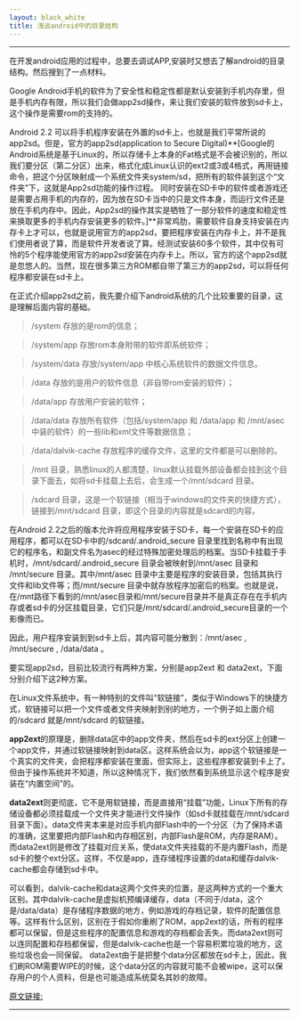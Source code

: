 ```yaml
---
layout: black_white
title: 浅谈android中的目录结构
---
```


***

在开发android应用的过程中，总要去调试APP,安装时又想去了解android的目录结构。然后搜到了一点材料。

Google Android手机的软件为了安全性和稳定性都是默认安装到手机内存里，但是手机内存有限，所以我们会做app2sd操作，来让我们安装的软件放到sd卡上，这个操作是需要rom的支持的。

Android 2.2 可以将手机程序安装在外置的sd卡上，也就是我们平常所说的app2sd。但是，官方的app2sd(application to Secure Digital)**[Google的Android系统是基于Linux的，所以存储卡上本身的Fat格式是不会被识别的，所以我们要分区（第二分区）出来，格式化成Linux认识的ext2或3或4格式，再用链接命令，把这个分区映射成一个系统文件夹system/sd，把所有的软件装到这个“文件夹”下，这就是App2sd功能的操作过程。   同时安装在SD卡中的软件或者游戏还是需要占用手机的内存的，因为放在SD卡当中的只是文件本身，而运行文件还是放在手机内存中。因此，App2sd的操作其实是牺牲了一部分软件的速度和稳定性来换取更多的手机内存安装更多的软件。]**非常鸡肋，需要软件自身支持安装在内存卡上才可以，也就是说用官方的app2sd，要把程序安装在内存卡上，并不是我们使用者说了算，而是软件开发者说了算。经测试安装60多个软件，其中仅有可怜的5个程序能使用官方的app2sd安装在内存卡上。所以，官方的这个app2sd就是忽悠人的。当然，现在很多第三方ROM都自带了第三方的app2sd，可以将任何程序都安装在sd卡上。

在正式介绍app2sd之前，我先要介绍下android系统的几个比较重要的目录，这是理解后面内容的基础。

>/system 存放的是rom的信息； 

>/system/app 存放rom本身附带的软件即系统软件； 

>/system/data 存放/system/app 中核心系统软件的数据文件信息。

>/data 存放的是用户的软件信息（非自带rom安装的软件）；

>/data/app 存放用户安装的软件；

>/data/data 存放所有软件（包括/system/app 和 /data/app 和 /mnt/asec中装的软件）的一些lib和xml文件等数据信息；

>/data/dalvik-cache 存放程序的缓存文件，这里的文件都是可以删除的。

>/mnt 目录，熟悉linux的人都清楚，linux默认挂载外部设备都会挂到这个目录下面去，如将sd卡挂载上去后，会生成一个/mnt/sdcard 目录。

>/sdcard 目录，这是一个软链接（相当于windows的文件夹的快捷方式），链接到/mnt/sdcard 目录，即这个目录的内容就是sdcard的内容。

在Android 2.2之后的版本允许将应用程序安装于SD卡，每一个安装在SD卡的应用程序，都可以在SD卡中的/sdcard/.android_secure 目录里找到名称中有出现它的程序名，和副文件名为asec的经过特殊加密处理后的档案。当SD卡挂载于手机时，/mnt/sdcard/.android_secure 目录会被映射到/mnt/asec 目录和 /mnt/secure 目录。其中/mnt/asec  目录中主要是程序的安装目录，包括其执行文件和lib文件等；而/mnt/secure 目录中就存放程序加密后的档案。也就是说，在/mnt路径下看到的/mnt/asec目录和/mnt/secure目录并不是真正存在在手机内存或者sd卡的分区挂载目录，它们只是/mnt/sdcard/.android_secure目录的一个影像而已。

因此，用户程序安装到到sd卡上后，其内容可能分散到：/mnt/asec , /mnt/secure , /data/data 。

要实现app2sd，目前比较流行有两种方案，分别是app2ext 和 data2ext，下面分别介绍下这2种方案。

在Linux文件系统中，有一种特别的文件叫“软链接”，类似于Windows下的快捷方式，软链接可以把一个文件或者文件夹映射到别的地方，一个例子如上面介绍的/sdcard 就是/mnt/sdcard 的软链接。

**app2ext**的原理是，删除data区中的app文件夹，然后在sd卡的ext分区上创建一个app文件，并通过软链接映射到data区。这样系统会以为，app这个软链接是一个真实的文件夹，会把程序都安装在里面，但实际上，这些程序都安装到卡上了。但由于操作系统并不知道，所以这种情况下，我们依然看到系统显示这个程序是安装在“内置空间”的。

**data2ext**则更彻底，它不是用软链接，而是直接用“挂载”功能，Linux下所有的存储设备都必须挂载成一个文件夹才能进行文件操作（如sd卡就挂载在/mnt/sdcard目录下面）。data文件夹本来是对应手机内部Flash中的一个分区（为了保持术语的准确，这里要把内部Flash和内存相区别，内部Flash是ROM，内存是RAM）。而data2ext则是修改了挂载对应关系，使data文件夹挂载的不是内置Flash，而是sd卡的整个ext分区。这样，不仅是app，连存储程序设置的data和缓存dalvik-cache都会存储到sd卡中。

可以看到，dalvik-cache和data这两个文件夹的位置，是这两种方式的一个重大区别。其中dalvik-cache是虚拟机预编译缓存，data（不同于/data，这个是/data/data）是存储程序数据的地方，例如游戏的存档记录，软件的配置信息等。这样有什么区别，区别在于假如你重刷了ROM，app2ext的话，所有的程序都可以保留，但是这些程序的配置信息和游戏的存档都会丢失。而data2ext则可以连同配置和存档都保留，但是dalvik-cache也是一个容易积累垃圾的地方，这些垃圾也会一同保留。
data2ext由于是把整个data分区都放在sd卡上，因此，我们刷ROM需要WIPE的时候，这个data分区的内容就可能不会被wipe，这可以保存用户的个人资料，但是也可能造成系统莫名其妙的故障。

[原文链接:](http://www.cnblogs.com/codeworker/archive/2011/12/30/2307834.html)

***